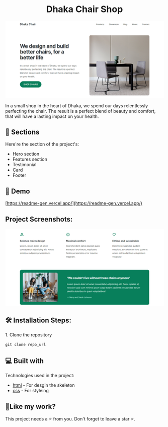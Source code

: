 <h1 align="center">Dhaka Chair Shop</h1>

<p align="center"><img src="./img/main.PNG" alt="project"></p>

<p>In a small shop in the heart of Dhaka, we spend our days
              relentlessly perfecting the chair. The result is a perfect blend
              of beauty and comfort, that will have a lasting impact on your
              health.</p>

<h2>🧐 Sections</h2>

Here're the section of the project's:

- Hero section
- Features section
- Testimonial
- Card
- Footer

<h2>🚀 Demo</h2>

[https://readme-gen.vercel.app/](https://readme-gen.vercel.app/)

<h2>Project Screenshots:</h2>

<img src="img/features.PNG" alt="shields" />

<h2>🛠️ Installation Steps:</h2>

<p>1. Clone the repository</p>

```
git clone repo_url
```

<h2>💻 Built with</h2>

Technologies used in the project:

- [html](#) - For desgin the skeleton
- [css](#) - For styleing

<h2>💖Like my work?</h2>

This project needs a ⭐️ from you. Don't forget to leave a star ⭐️.
